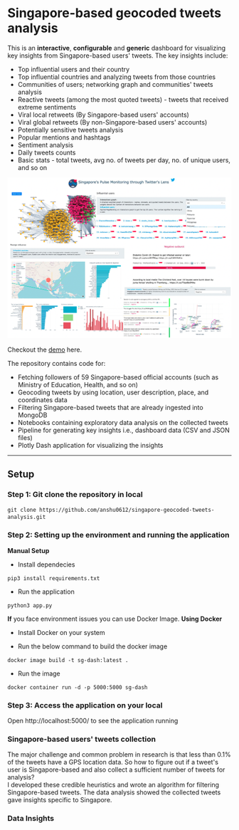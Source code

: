 # Singapore-based geocoded tweets analysis

This is an **interactive**, **configurable** and **generic** dashboard for visualizing key insights from Singapore-based users' tweets. The key insights include:
- Top influential users and their country
- Top influential countries and analyzing tweets from those countries 
- Communities of users; networking graph and communities' tweets analysis
- Reactive tweets (among the most quoted tweets) - tweets that received extreme sentiments
- Viral local retweets (By Singapore-based users' accounts)
- Viral global retweets (By non-Singapore-based users' accounts)
- Potentially sensitive tweets analysis
- Popular mentions and hashtags
- Sentiment analysis 
- Daily tweets counts 
- Basic stats - total tweets, avg no. of tweets per day, no. of unique users, and so on
  
![Alt text](dash_glimpse.png)

Checkout the [demo](http://sg-tweets-monitoring.herokuapp.com/) here. 

The repository contains code for: 
- Fetching followers of 59 Singapore-based official accounts (such as Ministry of Education, Health, and so on)  
- Geocoding tweets by using location, user description, place, and coordinates data
- Filtering Singapore-based tweets that are already ingested into MongoDB 
- Notebooks containing exploratory data analysis on the collected tweets
- Pipeline for generating key insights i.e., dashboard data (CSV and JSON files)
- Plotly Dash application for visualizing the insights

--------------------------------------------------------------------------------

## Setup 

###  Step 1: Git clone the repository in local

```
git clone https://github.com/anshu0612/singapore-geocoded-tweets-analysis.git
```

###  Step 2: Setting up the environment and running the application

**Manual Setup** 

- Install dependecies 
```
pip3 install requirements.txt
```

- Run the application 
```
python3 app.py
```

**If** you face environment issues you can use Docker Image. 
**Using Docker**

- Install Docker on your system 

- Run the below command to build the docker image
```
docker image build -t sg-dash:latest .
```

- Run the image 
```
docker container run -d -p 5000:5000 sg-dash
```

### Step 3: Access the application on your local
Open  http://localhost:5000/  to see the application running 


### Singapore-based users' tweets collection
The major challenge and common problem in research is that  less than 0.1% of the tweets have a GPS location data. 
So how to figure out if a tweet's user is Singapore-based and also collect a sufficient number of tweets for analysis?  
I developed these credible heuristics and wrote an algorithm for filtering Singapore-based tweets. The data analysis showed the collected tweets gave insights specific to Singapore. 

### Data Insights



<!-- ## Content -->
<!-- toc -->
<!-- - [Singapore-based users' tweets collection](#usage)
- [Data Insights](#license)
- [Setup](#setup)
- [Future Work](#future-work) -->
<!-- tocstop -->
